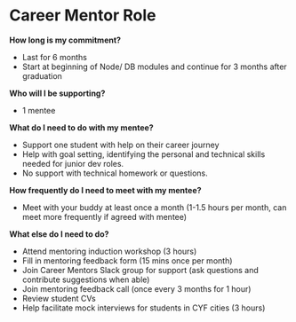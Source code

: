 # Career Mentor Role

**How long is my commitment?**

* Last for 6 months
* Start at beginning of Node/ DB modules and continue for 3 months after graduation 

**Who will I be supporting?**

* 1 mentee

**What do I need to do with my mentee?**

* Support one student with help on their career journey 
* Help with goal setting, identifying the personal and technical skills needed for junior dev roles. 
* No support with technical homework or questions. 

**How frequently do I need to meet with my mentee?**

* Meet with your buddy at least once a month \(1-1.5 hours per month, can meet more frequently if agreed with mentee\)

**What else do I need to do?**

* Attend mentoring induction workshop \(3 hours\) 
* Fill in mentoring feedback form \(15 mins once per month\) 
* Join Career Mentors Slack group for support \(ask questions and contribute suggestions when able\) 
* Join mentoring feedback call \(once every 3 months for 1 hour\)
* Review student CVs
* Help facilitate mock interviews for students in CYF cities \(3 hours\)

